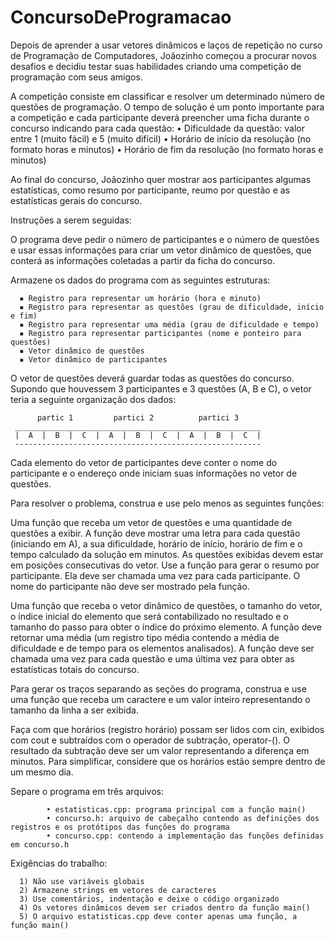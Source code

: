 # ConcursoDeProgramacao

Depois de aprender a usar vetores dinâmicos e laços de repetição no curso de Programação de Computadores, Joãozinho começou a procurar novos desafios 
e decidiu testar suas habilidades criando uma competição de programação com seus amigos.

A competição consiste em classificar e resolver um determinado número de questões de programação. O tempo de solução é um ponto importante para a competição 
e cada participante deverá preencher uma ficha durante o concurso indicando para cada questão:
      • Dificuldade da questão: valor entre 1 (muito fácil) e 5 (muito difícil)
      • Horário de início da resolução (no formato horas e minutos)
      • Horário de fim da resolução (no formato horas e minutos)
      
Ao final do concurso, Joãozinho quer mostrar aos participantes algumas estatísticas, como resumo por participante, reumo por questão 
e as estatísticas gerais do concurso.


Instruções a serem seguidas:


O programa deve pedir o número de participantes e o número de questões e usar essas informações para criar um vetor dinâmico de questões, 
que conterá as informações coletadas a partir da ficha do concurso.

Armazene os dados do programa com as seguintes estruturas:

      ▪ Registro para representar um horário (hora e minuto)
      ▪ Registro para representar as questões (grau de dificuldade, início e fim)
      ▪ Registro para representar uma média (grau de dificuldade e tempo)
      ▪ Registro para representar participantes (nome e ponteiro para questões)
      ▪ Vetor dinâmico de questões
      ▪ Vetor dinâmico de participantes
      
 O vetor de questões deverá guardar todas as questões do concurso. Supondo que houvessem 3 participantes e 3 questões (A, B e C), 
 o vetor teria a seguinte organização dos dados:
 
          partic 1         partici 2          partici 3
     _______________________________________________________
     |  A  |  B  |  C  |  A  |  B  |  C  |  A  |  B  |  C  |
     -------------------------------------------------------


Cada elemento do vetor de participantes deve conter o nome do participante e o endereço onde iniciam suas informações no vetor de questões.

Para resolver o problema, construa e use pelo menos as seguintes funções:

Uma função que receba um vetor de questões e uma quantidade de questões a exibir. A função deve mostrar uma letra para cada questão (iniciando em A), a                sua dificuldade, horário de início, horário de fim e o tempo calculado da solução em minutos. As questões exibidas devem estar em posições consecutivas do              vetor. Use a função para gerar o resumo por participante. Ela deve ser chamada uma vez para cada participante. O nome do participante não deve ser                      mostrado pela função.
            
Uma função que receba o vetor dinâmico de questões, o tamanho do vetor, o índice inicial do elemento que será contabilizado no resultado e o tamanho do               passo para obter o índice do próximo elemento. A função deve retornar uma média (um registro tipo média contendo a média de dificuldade e de tempo para os             elementos analisados). A função deve ser chamada uma vez para cada questão e uma última vez para obter as estatísticas totais do concurso.
            
Para gerar os traços separando as seções do programa, construa e use uma função que receba um caractere e um valor inteiro representando o tamanho da                 linha a ser exibida.
            
Faça com que horários (registro horário) possam ser lidos com cin, exibidos com cout e subtraídos com o operador de subtração, operator-(). O resultado               da subtração deve ser um valor representando a diferença em minutos. Para simplificar, considere que os horários estão sempre dentro de um mesmo dia.
            
          
Separe o programa em três arquivos:

            • estatisticas.cpp: programa principal com a função main()
            • concurso.h: arquivo de cabeçalho contendo as definições dos registros e os protótipos das funções do programa
            • concurso.cpp: contendo a implementação das funções definidas em concurso.h
            
            
Exigências do trabalho:
    
      1) Não use variáveis globais
      2) Armazene strings em vetores de caracteres
      3) Use comentários, indentação e deixe o código organizado
      4) Os vetores dinâmicos devem ser criados dentro da função main()
      5) O arquivo estatisticas.cpp deve conter apenas uma função, a função main()
      
      
